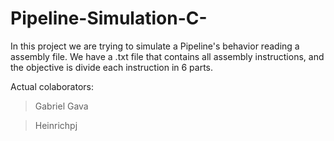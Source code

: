 # Pipeline-Simulation-C-
In this project we are trying to simulate a Pipeline's behavior reading a assembly file. We have a .txt file that contains all assembly instructions, and the objective is divide each instruction in 6 parts. 

Actual colaborators:
> Gabriel Gava

> Heinrichpj

